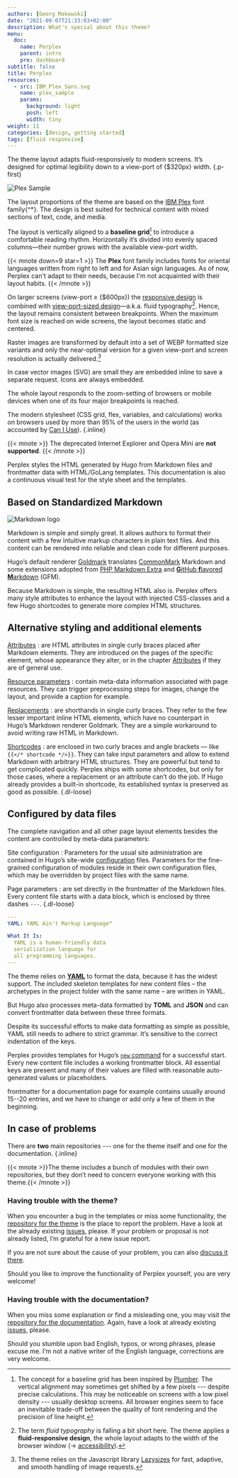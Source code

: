 ```yaml
---
authors: [Georg Makowski]
date: "2021-09-07T21:33:03+02:00"
description: What's special about this theme?
menu:
  doc:
    name: Perplex
    parent: intro
    pre: dashboard
subtitle: false
title: Perplex
resources:
  - src: IBM_Plex_Sans.svg
    name: plex_sample
    params:
      background: light
      posh: left
      width: tiny
weight: 11
categories: [design, getting started]
tags: [fluid responsive]
---
```


The theme layout adapts fluid-responsively to modern screens. It’s designed for optimal legibility down to a view-port of {$320px} width.
{.p-first} <!--more-->

![Plex Sample](plex_sample)

The layout proportions of the theme are based on the [IBM Plex][plex] font family{^\*}. The design is best suited for technical content with mixed sections of text, code, and media.

The layout is vertically aligned to a **baseline grid**[^1] to introduce a comfortable reading rhythm. Horizontally it’s divided into evenly spaced columns—their number grows with the available view-port width.

{{< mnote down=9 star=1 >}}
The **Plex** font family includes fonts for oriental languages written from right to left and for Asian sign languages. As of now, Perplex can't adapt to their needs, because I'm not acquainted with their layout habits.
{{< /mnote >}}

On larger screens (view-port &ge; {$600px}) the [responsive design][rd] is combined with [view-port-sized design][ptres]—a.k.a. fluid typography[^2]. Hence, the layout remains consistent between breakpoints. When the maximum font size is reached on wide screens, the layout becomes static and centered.

Raster images are transformed by default into a set of WEBP formatted size variants and only the near-optimal version for a given view-port and screen resolution is actually delivered.[^3]

In case vector images (SVG) are small they are embedded inline to save a separate request. Icons are always embedded.

The whole layout responds to the zoom-setting of browsers or mobile devices when one of its four major breakpoints is reached.

The modern stylesheet (CSS grid, flex, variables, and calculations) works on browsers used by more than 95\% of the users in the world (as accounted by [Can I Use](https://caniuse.com)).
{.inline}

{{< mnote >}}
The deprecated Internet Explorer and Opera Mini are **not supported**.
{{< /mnote >}}

Perplex styles the HTML generated by Hugo from Markdown files and frontmatter data with HTML/GoLang templates. This documentation is also a continuous visual test for the style sheet and the templates.

## Based on Standardized Markdown

![Markdown logo](markdownlogo?ph=left&w=tiny)

Markdown is simple and simply great. It allows authors to format their content with a few intuitive markup characters in plain text files. And this content can be rendered into reliable and clean code for different purposes.

Hugo’s default renderer [Goldmark][gmark] translates [CommonMark][cmark] Markdown and some extensions adopted from [PHP Markdown Extra][phpmex] and [**G**itHub **f**lavored **M**arkdown][gfmspec] (GFM).

Because Markdown is simple, the resulting HTML also is. Perplex offers many style attributes to enhance the layout with injected CSS-classes and a few Hugo shortcodes to generate more complex HTML structures.

## Alternative styling and additional elements

[Attributes](/doc/enhancing/attribute)
: are HTML attributes in single curly braces placed after Markdown elements. They are introduced on the pages of the specific element, whose appearance they alter, or in the chapter [Attributes](/doc/enhancing/attribute) if they are of general use.

[Resource parameters](/doc/enhancing/image)
: contain meta-data information associated with page resources. They can trigger preprocessing steps for images, change the layout, and provide a caption for example.

[Replacements](/doc/enhancing/replace)
: are shorthands in single curly braces. They refer to the few lesser important inline HTML elements, which have no counterpart in Hugo’s Markdown renderer Goldmark. They are a simple workaround to avoid writing raw HTML in Markdown.

[Shortcodes](/doc/enhancing/shortcode)
: are enclosed in two curly braces and angle brackets — like `{{</* shortcode */>}}`. They can take input parameters and allow to extend Markdown with arbitrary HTML structures. They are powerful but tend to get complicated quickly. Perplex ships with some shortcodes, but only for those cases, where a replacement or an attribute can’t do the job. If Hugo already provides a built-in shortcode, its established syntax is preserved as good as possible.
{.dl-loose}

## Configured by data files

The complete navigation and all other page layout elements besides the content are controlled by meta-data parameters:

Site configuration
: Parameters for the usual site administration are contained in Hugo’s site-wide [configuration][conf] files. Parameters for the fine-grained configuration of modules reside in their own configuration files, which may be overridden by project files with the same name.

Page parameters
: are set directly in the frontmatter of the Markdown files. Every content file starts with a data block, which is enclosed by three dashes `---`.
{.dl-loose}

```yaml {.left-in-half}
---
YAML: YAML Ain't Markup Language™

What It Is:
  YAML is a human-friendly data 
  serialization language for 
  all programming languages.
---
```

The theme relies on [**YAML**](https://yaml.org) to format the data, because it has the widest support. The included skeleton templates for new content files – the archetypes in the project folder with the same name – are written in YAML.

But Hugo also processes meta-data formatted by **TOML** and **JSON** and can convert frontmatter data between these three formats.

Despite its successful efforts to make data formatting as simple as possible, YAML still needs to adhere to strict grammar. It’s sensitive to the correct indentation of the keys.

Perplex provides templates for Hugo’s [`new` command][new] for a successful start. Every new content file includes a working frontmatter block. All essential keys are present and many of their values are filled with reasonable auto-generated values or placeholders.

frontmatter for a documentation page for example contains usually around 15--20 entries, and we have to change or add only a few of them in the beginning.

## In case of problems

There are **two** main repositories --- one for the theme itself and one for the documentation.
{.inline}

{{< mnote >}}The theme includes a bunch of modules with their own repositories, but they don’t need to concern everyone working with this theme.{{< /mnote >}}

### Having trouble with the theme?

When you encounter a bug in the templates or miss some functionality, the [repository for the theme][theme] is the place to report the problem. Have a look at the already existing [issues][issue], please. If your problem or proposal is not already listed, I’m grateful for a new issue report.

If you are not sure about the cause of your problem, you can also [discuss it there][discussion].

Should you like to improve the functionality of Perplex yourself, you are very welcome!

### Having trouble with the documentation?

When you miss some explanation or find a misleading one, you may visit the [repository for the documentation][doc]. Again, have a look at already existing [issues][docissue], please.

Should you stumble upon bad English, typos, or wrong phrases, please excuse me. I’m not a native writer of the English language, corrections are very welcome.

[^1]: The concept for a baseline grid has been inspired by [Plumber][plumber]. The vertical alignment may sometimes get shifted by a few pixels --- despite precise calculations. This may be noticeable on screens with a low pixel density --- usually desktop screens. All browser engines seem to face an inevitable trade-off between the quality of font rendering and the precision of line height.

[^2]: The term _fluid typography_ is falling a bit short here. The theme applies a **fluid-responsive design**, the whole layout adapts to the width of the browser window (&rightarrow; [accessibility](/blog/accessibility-of-fluid-typography)).

[^3]: The theme relies on the Javascript library [Lazysizes][ls] for fast, adaptive, and smooth handling of image requests.

[plex]: https://ibm.com/plex
[rd]: https://alistapart.com/article/responsive-web-design
[ptres]: https://practicaltypography.com/responsive-web-design.html
[theme]: https://github.com/bowman2001/perplex
[issue]: https://github.com/bowman2001/perplex/issues
[discussion]: https://github.com/bowman2001/perplex/discussions
[doc]: https://github.com/bowman2001/perplexdoc
[docissue]: https://github.com/bowman2001/perplexdoc/issues
[cmark]: https://commonmark.org "CommonMark project site"
[gmark]: https://github.com/yuin/goldmark "Goldmark repository"
[phpmex]: https://michelf.ca/projects/php-markdown/extra/ "PHP Markdown Extra site"
[gfmspec]: https://github.github.com/gfm "GitHub Flavored Markdown Specification"
[plumber]: https://jamonserrano.github.io/plumber-sass
[conf]: /doc/appendix/config/hugoyaml
[new]: /doc/intro/workflow/local-server#your-first-content
[ls]: https://github.com/afarkas/lazysizes